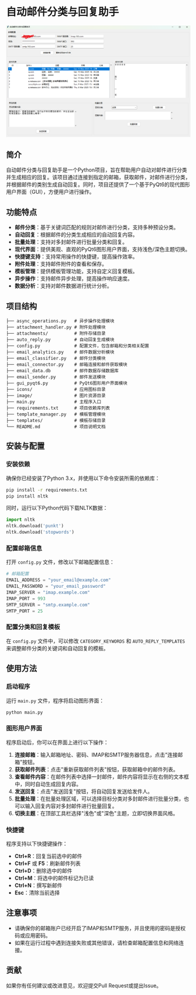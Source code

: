 # 自动邮件分类与回复助手

![运行界面](image/1.png)

## 简介
自动邮件分类与回复助手是一个Python项目，旨在帮助用户自动对邮件进行分类并生成相应的回复。该项目通过连接到指定的邮箱，获取邮件，对邮件进行分类，并根据邮件的类别生成自动回复。同时，项目还提供了一个基于PyQt6的现代图形用户界面（GUI），方便用户进行操作。

## 功能特点
- **邮件分类**：基于关键词匹配的规则对邮件进行分类，支持多种预设分类。
- **自动回复**：根据邮件的分类生成相应的自动回复内容。
- **批量处理**：支持对多封邮件进行批量分类和回复。
- **现代界面**：提供美观、直观的PyQt6图形用户界面，支持浅色/深色主题切换。
- **快捷键支持**：支持常用操作的快捷键，提高操作效率。
- **附件处理**：支持邮件附件的查看和保存。
- **模板管理**：提供模板管理功能，支持自定义回复模板。
- **异步操作**：支持邮件异步处理，提高操作响应速度。
- **数据分析**：支持对邮件数据进行统计分析。

## 项目结构
```
├── async_operations.py   # 异步操作处理模块
├── attachment_handler.py # 附件处理模块
├── attachments/          # 附件存储目录
├── auto_reply.py         # 自动回复生成模块
├── config.py             # 配置文件，包含邮箱和分类相关配置
├── email_analytics.py    # 邮件数据分析模块
├── email_classifier.py   # 邮件分类模块
├── email_connector.py    # 邮箱连接和邮件获取模块
├── email_data.db         # 邮件数据存储数据库
├── email_sender.py       # 邮件发送模块
├── gui_pyqt6.py          # PyQt6图形用户界面模块
├── icons/                # 应用图标目录
├── image/                # 图片资源目录
├── main.py               # 主程序入口
├── requirements.txt      # 项目依赖库列表
├── template_manager.py   # 模板管理模块
├── templates/            # 模板存储目录
└── README.md             # 项目说明文档
```

## 安装与配置
### 安装依赖
确保你已经安装了Python 3.x，并使用以下命令安装所需的依赖库：
```bash
pip install -r requirements.txt
pip install nltk
```
同时，运行以下Python代码下载NLTK数据：
```python
import nltk
nltk.download('punkt')
nltk.download('stopwords')
```

### 配置邮箱信息
打开 `config.py` 文件，修改以下邮箱配置信息：
```python
# 邮箱配置
EMAIL_ADDRESS = "your_email@example.com"
EMAIL_PASSWORD = "your_email_password"
IMAP_SERVER = "imap.example.com"
IMAP_PORT = 993
SMTP_SERVER = "smtp.example.com"
SMTP_PORT = 25
```

### 配置分类和回复模板
在 `config.py` 文件中，可以修改 `CATEGORY_KEYWORDS` 和 `AUTO_REPLY_TEMPLATES` 来调整邮件分类的关键词和自动回复的模板。

## 使用方法
### 启动程序
运行 `main.py` 文件，程序将启动图形界面：
```bash
python main.py
```

### 图形用户界面
程序启动后，你可以在界面上进行以下操作：
1. **连接邮箱**：输入邮箱地址、密码、IMAP和SMTP服务器信息，点击"连接邮箱"按钮。
2. **获取邮件列表**：点击"重新获取邮件列表"按钮，获取邮箱中的邮件列表。
3. **查看邮件内容**：在邮件列表中选择一封邮件，邮件内容将显示在右侧的文本框中，同时自动生成回复内容。
4. **发送回复**：点击"发送回复"按钮，将自动回复发送给发件人。
5. **批量处理**：在批量处理区域，可以选择目标分类对多封邮件进行批量分类，也可以输入回复内容对多封邮件进行批量回复。
6. **切换主题**：在顶部工具栏选择"浅色"或"深色"主题，立即切换界面风格。

### 快捷键
程序支持以下快捷键操作：
- **Ctrl+R**：回复当前选中的邮件
- **Ctrl+F** 或 **F5**：刷新邮件列表
- **Ctrl+D**：删除选中的邮件
- **Ctrl+M**：将选中的邮件标记为已读
- **Ctrl+N**：撰写新邮件
- **Esc**：清除当前选择

## 注意事项
- 请确保你的邮箱账户已经开启了IMAP和SMTP服务，并且使用的密码是授权码或应用密码。
- 如果在运行过程中遇到连接失败或其他错误，请检查邮箱配置信息和网络连接。

## 贡献
如果你有任何建议或改进意见，欢迎提交Pull Request或提出Issue。